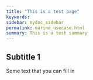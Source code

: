 ```yaml
---
title: "This is a test page"
keywords: 
sidebar: mydoc_sidebar
permalink: marine_usecase.html
summary: This is a test summary
---
```



## Subtitle 1

Some text that you can fill in